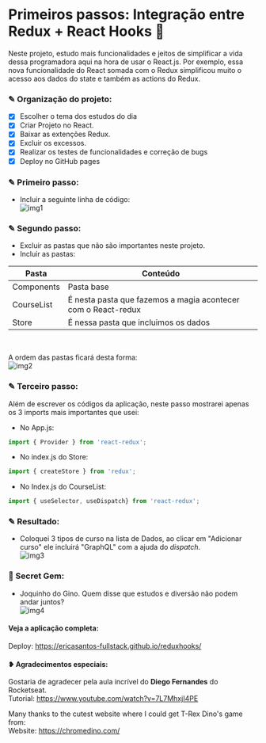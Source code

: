 # Primeiros passos: Integração entre Redux + React Hooks 💜
Neste projeto, estudo mais funcionalidades e jeitos de simplificar a vida dessa programadora aqui na hora de usar o React.js. Por exemplo, essa nova funcionalidade do React somada com o Redux simplificou muito o acesso aos dados do state e também as actions do Redux.

### ✎ Organização do projeto:
- [x] Escolher o tema dos estudos do dia
- [x] Criar Projeto no React.
- [x] Baixar as extenções Redux.
- [x] Excluir os excessos. 
- [x] Realizar os testes de funcionalidades e correção de bugs
- [x] Deploy no GitHub pages

### ✎ Primeiro passo: 
* Incluir a seguinte linha de código:</br>
![img1](https://user-images.githubusercontent.com/71906862/115643580-66c6f680-a2f3-11eb-804c-b0d2b154b297.PNG)

### ✎ Segundo passo:
* Excluir as pastas que não são importantes neste projeto.
* Incluir as pastas: </br>

Pasta       | Conteúdo
---------   | ------
Components  | Pasta base
CourseList  | É nesta pasta que fazemos a magia acontecer com o React-redux
Store       | É nessa pasta que incluimos os dados
</br>

A ordem das pastas ficará desta forma: </br>
![img2](https://user-images.githubusercontent.com/71906862/115643579-66c6f680-a2f3-11eb-8739-07a756c24a2c.PNG)

### ✎ Terceiro passo:
Além de escrever os códigos da aplicação, neste passo mostrarei apenas os 3 imports mais importantes que usei: 
* No App.js:
```JavaScript
import { Provider } from 'react-redux';
```
* No index.js do Store:
```JavaScript
import { createStore } from 'redux';
```
* No Index.js do CourseList:
```JavaScript
import { useSelector, useDispatch} from 'react-redux';
```
### ✎ Resultado:
* Coloquei 3 tipos de curso na lista de Dados, ao clicar em "Adicionar curso" ele incluirá "GraphQL" com a ajuda do *dispatch*. </br>
![img3](https://user-images.githubusercontent.com/71906862/115643574-64fd3300-a2f3-11eb-8348-430f82abecfc.PNG)

### 💍 Secret Gem: 
* Joquinho do Gino. Quem disse que estudos e diversão não podem andar juntos? </br>
![img4](https://user-images.githubusercontent.com/71906862/115643572-63cc0600-a2f3-11eb-8048-9d1d46e34801.PNG)

#### Veja a aplicação completa:
Deploy: https://ericasantos-fullstack.github.io/reduxhooks/

#### ❥ Agradecimentos especiais: 
Gostaria de agradecer pela aula incrível do <strong>Diego Fernandes</strong> do Rocketseat.</br>
Tutorial: https://www.youtube.com/watch?v=7L7MhxjI4PE

Many thanks to the cutest website where I could get T-Rex Dino's game from: </br>
Website: https://chromedino.com/
